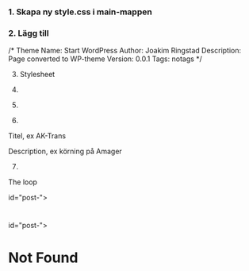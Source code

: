 ### 1. Skapa ny style.css i main-mappen
### 2. Lägg till
/*
Theme Name: Start WordPress
Author: Joakim Ringstad
Description: Page converted to WP-theme
Version: 0.0.1
Tags: notags
*/

3. Stylesheet
<link href="<?php echo get_bloginfo('template_directory'); ?>/assets/css/main.css" rel="stylesheet">

4. 
<?php wp_head();?>
</head>

5.
</footer>
<?php wp_footer(); ?> 
</body>

6.
Titel, ex AK-Trans
<?php echo get_bloginfo( 'name' ); ?>

Description, ex körning på Amager
<?php echo get_bloginfo( 'description' ); ?>

7.
The loop
  <?php if (have_posts()) : while (have_posts()) : the_post(); ?>
  <div <?php post_class(); ?> id="post-<?php the_ID(); ?>">
    <h1><a href="<?php the_permalink(); ?>"><?php the_title(); ?></a></h1>
    <?php the_content(); ?>
  </div>
  <?php endwhile; ?>
  <div class="navigation">
    <div class="next-posts"><?php next_posts_link(); ?></div>
    <div class="prev-posts"><?php previous_posts_link(); ?></div>
  </div>
  <?php else : ?>
  <div <?php post_class(); ?> id="post-<?php the_ID(); ?>">
    <h1>Not Found</h1>
  </div>
  <?php endif; ?>
